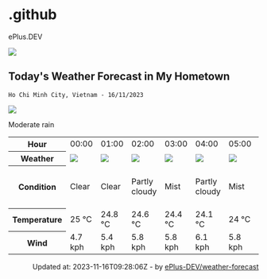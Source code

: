 # .github
ePlus.DEV

![](https://komarev.com/ghpvc/?username=ePlus-DEV&style=for-the-badge)

## Today's Weather Forecast in My Hometown



`Ho Chi Minh City, Vietnam - 16/11/2023`

<img src="https://cdn.weatherapi.com/weather/64x64/day/302.png" />

Moderate rain


<table>
    <tr>
        <th>Hour</th>
        <td>00:00</td><td>01:00</td><td>02:00</td><td>03:00</td><td>04:00</td><td>05:00</td><td>06:00</td><td>07:00</td><td>08:00</td><td>09:00</td><td>10:00</td><td>11:00</td><td>12:00</td><td>13:00</td><td>14:00</td><td>15:00</td><td>16:00</td><td>17:00</td><td>18:00</td><td>19:00</td><td>20:00</td><td>21:00</td><td>22:00</td><td>23:00</td>
    </tr>
    <tr>
        <th>Weather</th>
        <td><img src="https://cdn.weatherapi.com/weather/64x64/night/113.png"></img></td><td><img src="https://cdn.weatherapi.com/weather/64x64/night/113.png"></img></td><td><img src="https://cdn.weatherapi.com/weather/64x64/night/116.png"></img></td><td><img src="https://cdn.weatherapi.com/weather/64x64/night/143.png"></img></td><td><img src="https://cdn.weatherapi.com/weather/64x64/night/116.png"></img></td><td><img src="https://cdn.weatherapi.com/weather/64x64/night/143.png"></img></td><td><img src="https://cdn.weatherapi.com/weather/64x64/day/143.png"></img></td><td><img src="https://cdn.weatherapi.com/weather/64x64/day/116.png"></img></td><td><img src="https://cdn.weatherapi.com/weather/64x64/day/113.png"></img></td><td><img src="https://cdn.weatherapi.com/weather/64x64/day/113.png"></img></td><td><img src="https://cdn.weatherapi.com/weather/64x64/day/116.png"></img></td><td><img src="https://cdn.weatherapi.com/weather/64x64/day/116.png"></img></td><td><img src="https://cdn.weatherapi.com/weather/64x64/day/263.png"></img></td><td><img src="https://cdn.weatherapi.com/weather/64x64/day/356.png"></img></td><td><img src="https://cdn.weatherapi.com/weather/64x64/day/356.png"></img></td><td><img src="https://cdn.weatherapi.com/weather/64x64/day/356.png"></img></td><td><img src="https://cdn.weatherapi.com/weather/64x64/day/296.png"></img></td><td><img src="https://cdn.weatherapi.com/weather/64x64/day/116.png"></img></td><td><img src="https://cdn.weatherapi.com/weather/64x64/night/116.png"></img></td><td><img src="https://cdn.weatherapi.com/weather/64x64/night/176.png"></img></td><td><img src="https://cdn.weatherapi.com/weather/64x64/night/119.png"></img></td><td><img src="https://cdn.weatherapi.com/weather/64x64/night/119.png"></img></td><td><img src="https://cdn.weatherapi.com/weather/64x64/night/122.png"></img></td><td><img src="https://cdn.weatherapi.com/weather/64x64/night/116.png"></img></td>
    </tr>
    <tr>
        <th>Condition</th>
        <td width="200px">Clear</td><td width="200px">Clear</td><td width="200px">Partly cloudy</td><td width="200px">Mist</td><td width="200px">Partly cloudy</td><td width="200px">Mist</td><td width="200px">Mist</td><td width="200px">Partly cloudy</td><td width="200px">Sunny</td><td width="200px">Sunny</td><td width="200px">Partly cloudy</td><td width="200px">Partly cloudy</td><td width="200px">Patchy light drizzle</td><td width="200px">Moderate or heavy rain shower</td><td width="200px">Moderate or heavy rain shower</td><td width="200px">Moderate or heavy rain shower</td><td width="200px">Light rain</td><td width="200px">Partly cloudy</td><td width="200px">Partly cloudy</td><td width="200px">Patchy rain possible</td><td width="200px">Cloudy</td><td width="200px">Cloudy</td><td width="200px">Overcast</td><td width="200px">Partly cloudy</td>
    </tr>
    <tr>
        <th>Temperature</th>
        <td>25 °C</td><td>24.8 °C</td><td>24.6 °C</td><td>24.4 °C</td><td>24.1 °C</td><td>24 °C</td><td>24.1 °C</td><td>25.4 °C</td><td>27 °C</td><td>28.9 °C</td><td>30.7 °C</td><td>31.8 °C</td><td>32 °C</td><td>30.7 °C</td><td>30 °C</td><td>28.3 °C</td><td>27 °C</td><td>26.6 °C</td><td>26 °C</td><td>25.7 °C</td><td>25.7 °C</td><td>25.5 °C</td><td>25.2 °C</td><td>24.8 °C</td>
    </tr>
    <tr>
        <th>Wind</th>
        <td>4.7 kph</td><td>5.4 kph</td><td>5.8 kph</td><td>5.8 kph</td><td>6.1 kph</td><td>5.8 kph</td><td>4.3 kph</td><td>4.7 kph</td><td>5 kph</td><td>4.3 kph</td><td>4 kph</td><td>4.7 kph</td><td>6.8 kph</td><td>8.6 kph</td><td>7.9 kph</td><td>10.1 kph</td><td>16.9 kph</td><td>7.6 kph</td><td>7.9 kph</td><td>6.1 kph</td><td>1.8 kph</td><td>2.2 kph</td><td>3.2 kph</td><td>5.4 kph</td>
    </tr>
</table>


<div align="right">
    Updated at: 2023-11-16T09:28:06Z - by <a target="_blank"
        href="https://github.com/ePlus-DEV/weather-forecast">ePlus-DEV/weather-forecast</a>
</div>
